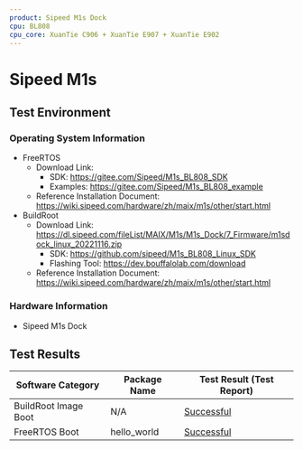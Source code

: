 ```yaml
---
product: Sipeed M1s Dock
cpu: BL808
cpu_core: XuanTie C906 + XuanTie E907 + XuanTie E902
---
```


# Sipeed M1s

## Test Environment

### Operating System Information

- FreeRTOS
  - Download Link:
    - SDK: https://gitee.com/Sipeed/M1s_BL808_SDK
    - Examples: https://gitee.com/Sipeed/M1s_BL808_example
  - Reference Installation Document: https://wiki.sipeed.com/hardware/zh/maix/m1s/other/start.html
- BuildRoot
  - Download Link: https://dl.sipeed.com/fileList/MAIX/M1s/M1s_Dock/7_Firmware/m1sdock_linux_20221116.zip
    - SDK: https://github.com/sipeed/M1s_BL808_Linux_SDK
    - Flashing Tool: https://dev.bouffalolab.com/download
  - Reference Installation Document: https://wiki.sipeed.com/hardware/zh/maix/m1s/other/start.html

### Hardware Information

- Sipeed M1s Dock

## Test Results

| Software Category         | Package Name | Test Result (Test Report) |
|---------------------------|--------------|---------------------------|
| BuildRoot Image Boot      | N/A          | [Successful][BuildRoot]   |
| FreeRTOS Boot             | hello_world  | [Successful][FreeRTOS]    |

[BuildRoot]: ./BuildRoot/README.md
[FreeRTOS]: ./FreeRTOS/README.md
